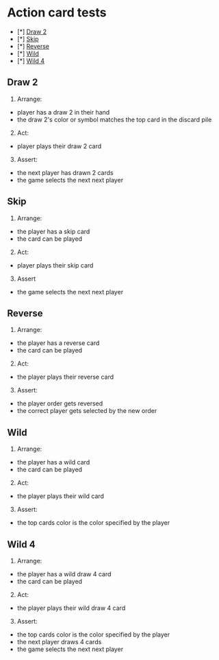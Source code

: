 # Action card tests

- [*] [Draw 2](#draw-2)
- [*] [Skip](#skip)
- [*] [Reverse](#reverse)
- [*] [Wild](#wild)
- [*] [Wild 4](#wild-4)

## Draw 2

1. Arrange:
- player has a draw 2 in their hand
- the draw 2's color or symbol matches the top card in the discard pile

2. Act:
- player plays their draw 2 card

3. Assert:
- the next player has drawn 2 cards
- the game selects the next next player

## Skip

1. Arrange:
- the player has a skip card
- the card can be played

2. Act:
- player plays their skip card

3. Assert
- the game selects the next next player

## Reverse

1. Arrange:
- the player has a reverse card
- the card can be played

2. Act:
- the player plays their reverse card

3. Assert:
- the player order gets reversed
- the correct player gets selected by the new order

## Wild

1. Arrange:
- the player has a wild card
- the card can be played

2. Act:
- the player plays their wild card

3. Assert:
- the top cards color is the color specified by the player

## Wild 4

1. Arrange:
- the player has a wild draw 4 card
- the card can be played

2. Act:
- the player plays their wild draw 4 card

3. Assert:
- the top cards color is the color specified by the player
- the next player draws 4 cards
- the game selects the next next player